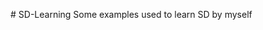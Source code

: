 #   S D - L e a r n i n g  
  
 S o m e   e x a m p l e s   u s e d   t o   l e a r n   S D   b y   m y s e l f  
  
 